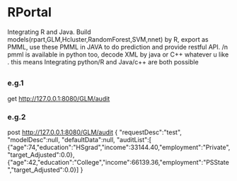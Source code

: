 # RPortal
Integrating R and Java. Build models(rpart,GLM,Hcluster,RandomForest,SVM,nnet) by R, export as PMML, use these PMML in JAVA to do prediction and provide restful API. /n
pmml is available in python too, decode XML by java or C++ whatever u like . this means Integrating python/R and Java/c++ are both possible
## 
### e.g.1 
get http://127.0.0.1:8080/GLM/audit
### e.g.2
post http://127.0.0.1:8080/GLM/audit
{
	"requestDesc":"test",
	"modelDesc":null,
	"defaultData":null,
	"auditList":[
	{"age":74,"education":"HSgrad","income":33144.40,"employment":"Private","target_Adjusted":0.0},
	{"age":42,"education":"College","income":66139.36,"employment":"PSState","target_Adjusted":0.0}]
}
